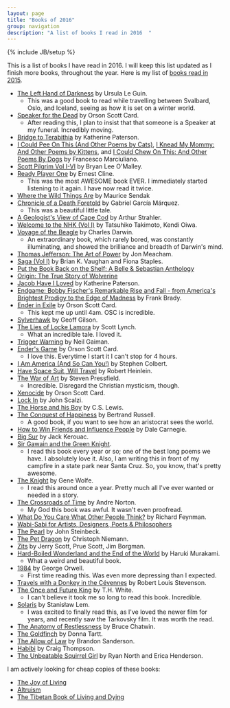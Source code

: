 ```yaml
---
layout: page
title: "Books of 2016"
group: navigation
description: "A list of books I read in 2016  "
---
```

{% include JB/setup %}

This is a list of books I have read in 2016. I will keep this list updated as I finish more books, throughout the year. Here is my list of [books read in 2015](http://burntfen.com/2015-12-29/books-i-read-in-2015).

* [The Left Hand of Darkness](https://en.wikipedia.org/wiki/The_Left_Hand_of_Darkness) by Ursula Le Guin.
  - This was a good book to read while travelling between Svalbard, Oslo, and Iceland, seeing as how it is set on a winter world.
* [Speaker for the Dead](https://en.wikipedia.org/wiki/Speaker_for_the_Dead) by Orson Scott Card.
  - After reading this, I plan to insist that that someone is a Speaker at my funeral. Incredibly moving.
* [Bridge to Terabithia](https://en.wikipedia.org/wiki/Bridge_to_Terabithia_(novel)) by Katherine Paterson.
* [I Could Pee On This (And Other Poems by Cats)](http://www.amazon.com/Could-Pee-This-Other-Poems/dp/1452110581), [I Knead My Mommy: And Other Poems by Kittens](http://www.amazon.com/Knead-My-Mommy-Other-Kittens/dp/1452132917), and [I Could Chew On This: And Other Poems By Dogs](http://www.amazon.com/Could-Chew-This-Other-Poems/dp/1452119031) by Francesco Marciuliano.
* [Scott Pilgrim Vol I-VI](https://en.wikipedia.org/wiki/Scott_Pilgrim) by Bryan Lee O'Malley.
* [Ready Player One](https://en.wikipedia.org/wiki/Ready_Player_One) by Ernest Cline.
  - This was the most AWESOME book EVER. I immediately started listening to it again. I have now read it twice.
* [Where the Wild Things Are](https://en.wikipedia.org/wiki/Where_the_Wild_Things_Are) by Maurice Sendak
* [Chronicle of a Death Foretold](https://en.wikipedia.org/wiki/Chronicle_of_a_Death_Foretold) by Gabriel García Márquez.
  - This was a beautiful little tale.
* [A Geologist's View of Cape Cod](http://www.amazon.com/A-Geologists-View-Cape-Cod/dp/0940160390) by Arthur Strahler.
* [Welcome to the NHK (Vol I)](https://en.wikipedia.org/wiki/Welcome_to_the_N.H.K.) by Tatsuhiko Takimoto, Kendi Oiwa.
* [Voyage of the Beagle](http://www.amazon.com/The-Voyage-Beagle-Researches-Classics/dp/014043268X) by Charles Darwin.
  - An extraordinary book, which rarely bored, was constantly illuminating, and showed the brilliance and breadth of Darwin's mind.
* [Thomas Jefferson: The Art of Power](http://www.amazon.com/Thomas-Jefferson-The-Art-Power/dp/0812979486) by Jon Meacham.
* [Saga (Vol I)](https://en.wikipedia.org/wiki/Saga_(comic_book)) by Brian K. Vaughan and Fiona Staples.
* [Put the Book Back on the Shelf: A Belle & Sebastian Anthology](https://en.wikipedia.org/wiki/Put_the_Book_Back_on_the_Shelf)
* [Origin: The True Story of Wolverine](https://en.wikipedia.org/wiki/Origin_(comics))
* [Jacob Have I Loved](https://en.wikipedia.org/wiki/Jacob_Have_I_Loved) by Katherine Paterson.
* [Endgame: Bobby Fischer's Remarkable Rise and Fall - from America's Brightest Prodigy to the Edge of Madness](http://www.amazon.com/Endgame-Fischers-Remarkable-Americas-Brightest/dp/0307463915) by Frank Brady.
* [Ender in Exile](https://en.wikipedia.org/wiki/Ender_in_Exile) by Orson Scott Card.
  - This kept me up until 4am. OSC is incredible.
* [Sylverhawk](http://www.amazon.com/Sylverhawk-Geoff-Gilson-ebook/dp/B01328HYBO) by Geoff Gilson.
* [The Lies of Locke Lamora](https://en.wikipedia.org/wiki/The_Lies_of_Locke_Lamora) by Scott Lynch.
  - What an incredible tale. I loved it.
* [Trigger Warning](http://www.nytimes.com/2015/03/08/books/review/neil-gaimans-trigger-warning.html) by Neil Gaiman.
* [Ender's Game](https://en.wikipedia.org/wiki/Ender%27s_Game) by Orson Scott Card.
  - I love this. Everytime I start it I can't stop for 4 hours.
* [I Am America (And So Can You!)](https://en.wikipedia.org/wiki/I_Am_America_(And_So_Can_You!)) by Stephen Colbert.
* [Have Space Suit, Will Travel](https://en.wikipedia.org/wiki/Have_Space_Suit%E2%80%94Will_Travel) by Robert Heinlein.
* [The War of Art](https://en.wikipedia.org/wiki/The_War_of_Art_(book)) by Steven Pressfield.
  - Incredible. Disregard the Christian mysticism, though.
* [Xenocide](https://en.wikipedia.org/wiki/Xenocide) by Orson Scott Card.
* [Lock In](https://en.wikipedia.org/wiki/Lock_In) by John Scalzi.
* [The Horse and his Boy](https://en.wikipedia.org/wiki/The_Horse_and_His_Boy) by C.S. Lewis.
* [The Conquest of Happiness](http://russell-j.com/beginner/COH-TEXT.HTM) by Bertrand Russell.
  - A good book, if you want to see how an aristocrat sees the world.
* [How to Win Friends and Influence People](https://en.wikipedia.org/wiki/How_to_Win_Friends_and_Influence_People) by Dale Carnegie.
* [Big Sur](https://en.wikipedia.org/wiki/Big_Sur_(novel)) by Jack Kerouac.
* [Sir Gawain and the Green Knight](https://en.wikipedia.org/wiki/Sir_Gawain_and_the_Green_Knight).
  - I read this book every year or so; one of the best long poems we have. I absolutely love it. Also, I am writing this in front of my campfire in a state park near Santa Cruz. So, you know, that's pretty awesome.
* [The Knight](https://en.wikipedia.org/wiki/The_Knight_(novel)) by Gene Wolfe.
  - I read this around once a year. Pretty much all I've ever wanted or needed in a story.
* [The Crossroads of Time](http://www.amazon.com/Crossroads-Time-Andre-Norton/dp/0441123163) by Andre Norton.
  - My God this book was awful. It wasn't even proofread.
* [What Do You Care What Other People Think?](https://en.wikipedia.org/wiki/What_Do_You_Care_What_Other_People_Think%3F) by Richard Feynman.
* [Wabi-Sabi for Artists, Designers, Poets & Philosophers](http://www.amazon.com/Wabi-Sabi-Artists-Designers-Poets-Philosophers/dp/0981484603)
* [The Pearl](https://en.wikipedia.org/wiki/The_Pearl_(novel)) by John Steinbeck.
* [The Pet Dragon](http://www.amazon.com/Pet-Dragon-Adventure-Friendship-Characters/dp/0061577766) by Christoph Niemann.
* [Zits](http://www.bookdepository.com/Zits-Jerry-Scott-Jim-Borgman-Prue-Scott/9780836268256?ref=bd_ser_1) by Jerry Scott, Prue Scott, Jim Borgman.
* [Hard-Boiled Wonderland and the End of the World](https://en.wikipedia.org/wiki/Hard-Boiled_Wonderland_and_the_End_of_the_World) by Haruki Murakami.
  - What a weird and beautiful book.
* [1984](https://en.wikipedia.org/wiki/Nineteen_Eighty-Four) by George Orwell.
  - First time reading this. Was even more depressing than I expected.
* [Travels with a Donkey in the Cévennes](https://en.wikipedia.org/wiki/Travels_with_a_Donkey_in_the_C%C3%A9vennes) by Robert Louis Stevenson.
* [The Once and Future King](https://en.wikipedia.org/wiki/The_Once_and_Future_King) by T.H. White.
  - I can't believe it took me so long to read this book. Incredible.
* [Solaris](https://en.wikipedia.org/wiki/Solaris_(novel)) by Stanisław Lem.
  - I was excited to finally read this, as I've loved the newer film for years, and recently saw the Tarkovsky film. It was worth the read.
* [The Anatomy of Restlessness](https://www.amazon.com/Anatomy-Restlessness-Selected-Writings-1969-1989/dp/0140256989) by Bruce Chatwin.
* [The Goldfinch](https://www.amazon.com/Goldfinch-Novel-Pulitzer-Prize-Fiction/dp/0316055433) by Donna Tartt.
* [The Allow of Law](https://www.amazon.com/Alloy-Law-Mistborn-Novel/dp/0765368544) by Brandon Sanderson.
* [Habibi](https://www.amazon.com/Habibi-Pantheon-Graphic-Novels-Thompson/dp/0375424148/ref=sr_1_1?s=books&ie=UTF8&qid=1473254331&sr=1-1&keywords=habibi) by Craig Thompson.
* [The Unbeatable Squirrel Girl](https://en.wikipedia.org/wiki/The_Unbeatable_Squirrel_Girl) by Ryan North and Erica Henderson.

I am actively looking for cheap copies of these books:

* [The Joy of Living](https://www.amazon.com/Joy-Living-Unlocking-Science-Happiness/dp/0307347311)
* [Altruism](https://www.amazon.com/Altruism-Power-Compassion-Change-Yourself/dp/031620823X/ref=sr_1_1?s=books&ie=UTF8&qid=1473952415&sr=1-1&keywords=altruism)
* [The Tibetan Book of Living and Dying](https://www.amazon.com/Tibetan-Book-Living-Dying-International/dp/0062508342/ref=sr_1_1?s=books&ie=UTF8&qid=1473952434&sr=1-1&keywords=tibetan+book+of+living)
